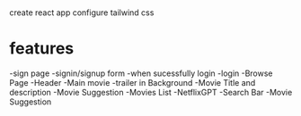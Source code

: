 #
create react app
configure tailwind css
# features
-sign page
-signin/signup form
  -when sucessfully login
  -login
  -Browse Page
   -Header
   -Main movie
       -trailer in Background
       -Movie Title and description
       -Movie Suggestion
          -Movies List 
-NetflixGPT
   -Search Bar
   -Movie Suggestion